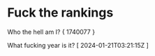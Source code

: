 # Fuck the rankings

Who the hell am I?
{ 1740077 }

What fucking year is it?
[ 2024-01-21T03:21:15Z ]
